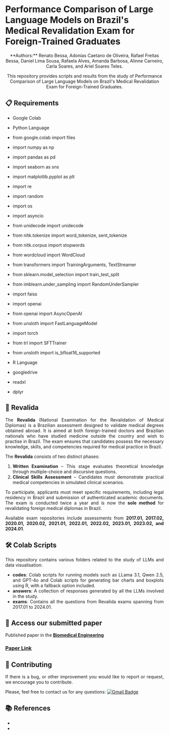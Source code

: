 #  Performance Comparison of Large Language Models on Brazil's Medical Revalidation Exam for Foreign-Trained Graduates

<p align="center">
 **Authors:** Renato Bessa, Adonias Caetano de Oliveira, Rafael Freitas Bessa, Daniel Lima Sousa, Rafaela Alves, Amanda Barbosa, Alinne Carneiro, Carla Soares, and Ariel Soares Teles.
</p>

<p align="center">
This repository provides scripts and results from the study of Performance Comparison of Large Language Models on Brazil's Medical Revalidation Exam for Foreign-Trained Graduates.
</p>

<div align="justify">

 ## 📋 Requirements

* Google Colab
* Python Language
 * from google.colab import files
 * import numpy as np
 * import pandas as pd
 * import seaborn as sns
 * import matplotlib.pyplot as plt
 * import re
 * import random
 * import os
 * import asyncio
 * from unidecode import unidecode
 * from nltk.tokenize import word_tokenize, sent_tokenize
 * from nltk.corpus import stopwords
 * from wordcloud import WordCloud
 * from transformers import TrainingArguments, TextStreamer
 * from sklearn.model_selection import train_test_split
 * from imblearn.under_sampling import RandomUnderSampler
 * import faiss
 * import openai
 * from openai import AsyncOpenAI
 * from unsloth import FastLanguageModel
 * import torch
 * from trl import SFTTrainer
 * from unsloth import is_bfloat16_supported

* R Language
 * googledrive
 * readxl
 * dplyr

## 📖  Revalida

The **Revalida** (National Examination for the Revalidation of Medical Diplomas) is a Brazilian assessment designed to validate medical degrees obtained abroad. It is aimed at both foreign-trained doctors and Brazilian nationals who have studied medicine outside the country and wish to practise in Brazil. The exam ensures that candidates possess the necessary knowledge, skills, and competencies required for medical practice in Brazil.

The **Revalida** consists of two distinct phases:
1. **Written Examination** – This stage evaluates theoretical knowledge through multiple-choice and discursive questions.
2. **Clinical Skills Assessment** – Candidates must demonstrate practical medical competencies in simulated clinical scenarios.

To participate, applicants must meet specific requirements, including legal residency in Brazil and submission of authenticated academic documents. The exam is conducted twice a year and is now the **sole method** for revalidating foreign medical diplomas in Brazil.

Available exam repositories include assessments from **2017.01, 2017.02, 2020.01, 2020.02, 2021.01, 2022.01, 2022.02, 2023.01, 2023.02, and 2024.01**.

## 🛠 Colab Scripts

This repository contains various folders related to the study of LLMs and data visualisation:

- **codes**: Colab scripts for running models such as LLama 3.1, Qwen 2.5, and GPT-4o and Colab scripts for generating bar charts and boxplots using R, with a fallback option included.  
- **answers**: A collection of responses generated by all the LLMs involved in the study.  
- **exams**: Contains all the questions from Revalida exams spanning from 2017.01 to 2024.01.  

## 🤖 Access our submitted paper

Published paper in the <a href="https://www.mdpi.com/journal/applsci/sections/biomedical_engineering"> <strong>Biomedical Engineering</strong></a>



### [Paper Link]() 

## 👏 Contributing
 
If there is a bug, or other improvement you would like to report or request, we encourage you to contribute.

Please, feel free to contact us for any questions: [![Gmail Badge](https://img.shields.io/badge/-ariel.teles@ifma.edu.br-c14438?style=flat-square&logo=Gmail&logoColor=white&link=mailto:ariel.teles@ifma.edu.br)](mailto:ariel.teles@ifma.edu.br )


## 📚 References

* 
*

